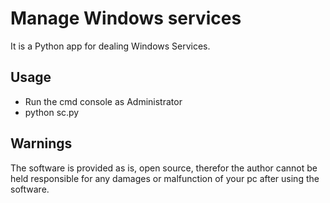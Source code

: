 # Manage Windows services

It is a Python app for dealing Windows Services.



## Usage

- Run the cmd console as Administrator 
- python sc.py


## Warnings

The software is provided as is, open source, therefor the author cannot be held responsible for
any damages or malfunction of your pc after using the software.
